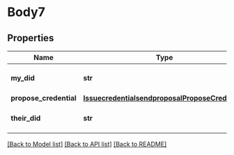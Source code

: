 # Body7

## Properties
Name | Type | Description | Notes
------------ | ------------- | ------------- | -------------
**my_did** | **str** | MyDID sender&#39;s did | 
**propose_credential** | [**IssuecredentialsendproposalProposeCredential**](IssuecredentialsendproposalProposeCredential.md) |  | 
**their_did** | **str** | TheirDID receiver&#39;s did | 

[[Back to Model list]](../README.md#documentation-for-models) [[Back to API list]](../README.md#documentation-for-api-endpoints) [[Back to README]](../README.md)


